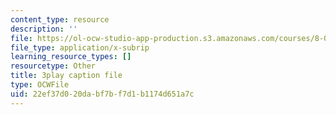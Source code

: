 ```yaml
---
content_type: resource
description: ''
file: https://ol-ocw-studio-app-production.s3.amazonaws.com/courses/8-01sc-classical-mechanics-fall-2016/22ef37d020dabf7bf7d1b1174d651a7c_CsHQ35j_1kY.srt
file_type: application/x-subrip
learning_resource_types: []
resourcetype: Other
title: 3play caption file
type: OCWFile
uid: 22ef37d0-20da-bf7b-f7d1-b1174d651a7c
---
```

